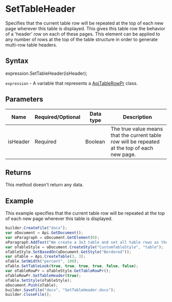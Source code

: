 # SetTableHeader

Specifies that the current table row will be repeated at the top of each new page wherever this table is displayed. This gives this table row the behavior of a 'header' row on each of these pages. This element can be applied to any number of rows at the top of the table structure in order to generate multi-row table headers.

## Syntax

expression.SetTableHeader(isHeader);

`expression` - A variable that represents a [ApiTableRowPr](../ApiTableRowPr.md) class.

## Parameters

| **Name** | **Required/Optional** | **Data type** | **Description** |
| ------------- | ------------- | ------------- | ------------- |
| isHeader | Required | Boolean | The true value means that the current table row will be repeated at the top of each new page. |

## Returns

This method doesn't return any data.

## Example

This example specifies that the current table row will be repeated at the top of each new page wherever this table is displayed.

```javascript
builder.CreateFile("docx");
var oDocument = Api.GetDocument();
var oParagraph = oDocument.GetElement(0);
oParagraph.AddText("We create a 3x3 table and set all table rows as the table headers:");
var oTableStyle = oDocument.CreateStyle("CustomTableStyle", "table");
oTableStyle.SetBasedOn(oDocument.GetStyle("Bordered"));
var oTable = Api.CreateTable(3, 3);
oTable.SetWidth("percent", 100);
oTable.SetTableLook(true, true, true, true, false, false);
var oTableRowPr = oTableStyle.GetTableRowPr();
oTableRowPr.SetTableHeader(true);
oTable.SetStyle(oTableStyle);
oDocument.Push(oTable);
builder.SaveFile("docx", "SetTableHeader.docx");
builder.CloseFile();
```